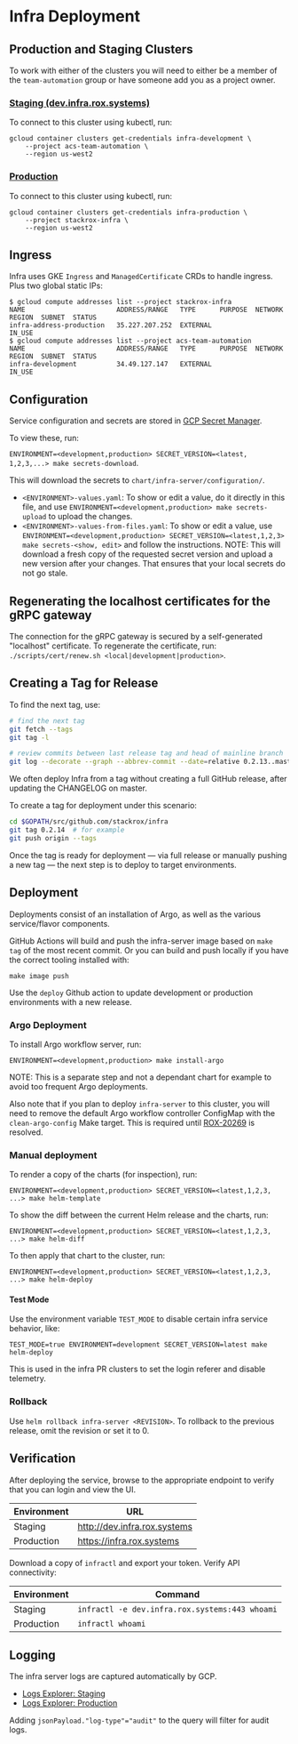 # Infra Deployment

## Production and Staging Clusters

To work with either of the clusters you will need to either be a member of the
`team-automation` group or have someone add you as a project owner.

### [Staging (dev.infra.rox.systems)](https://console.cloud.google.com/kubernetes/clusters/details/us-west2/infra-development?project=acs-team-automation)

To connect to this cluster using kubectl, run:

```
gcloud container clusters get-credentials infra-development \
    --project acs-team-automation \
    --region us-west2
```

### [Production](https://console.cloud.google.com/kubernetes/clusters/details/us-west2/infra-production?project=stackrox-infra&organizationId=847401270788)

To connect to this cluster using kubectl, run:

```
gcloud container clusters get-credentials infra-production \
    --project stackrox-infra \
    --region us-west2
```

## Ingress

Infra uses GKE `Ingress` and `ManagedCertificate` CRDs to handle ingress. Plus two global static IPs:

```
$ gcloud compute addresses list --project stackrox-infra
NAME                       ADDRESS/RANGE   TYPE      PURPOSE  NETWORK  REGION  SUBNET  STATUS
infra-address-production   35.227.207.252  EXTERNAL                                    IN_USE
$ gcloud compute addresses list --project acs-team-automation
NAME                       ADDRESS/RANGE   TYPE      PURPOSE  NETWORK  REGION  SUBNET  STATUS
infra-development          34.49.127.147   EXTERNAL                                    IN_USE
```

## Configuration

Service configuration and secrets are stored in [GCP Secret Manager](https://console.cloud.google.com/security/secret-manager?project=stackrox-infra).

To view these, run:

`ENVIRONMENT=<development,production> SECRET_VERSION=<latest, 1,2,3,...> make secrets-download`.

This will download the secrets to `chart/infra-server/configuration/`.

- `<ENVIRONMENT>-values.yaml`: To show or edit a value, do it directly in this file, and use `ENVIRONMENT=<development,production> make secrets-upload` to upload the changes.
- `<ENVIRONMENT>-values-from-files.yaml`: To show or edit a value, use `ENVIRONMENT=<development,production> SECRET_VERSION=<latest,1,2,3> make secrets-<show, edit>` and follow the instructions. NOTE: This will download a fresh copy of the requested secret version and upload a new version after your changes. That ensures that your local secrets do not go stale.

## Regenerating the localhost certificates for the gRPC gateway

The connection for the gRPC gateway is secured by a self-generated "localhost" certificate.
To regenerate the certificate, run: `./scripts/cert/renew.sh <local|development|production>`.

## Creating a Tag for Release

To find the next tag, use:

```bash
# find the next tag
git fetch --tags
git tag -l

# review commits between last release tag and head of mainline branch
git log --decorate --graph --abbrev-commit --date=relative 0.2.13..master
```

We often deploy Infra from a tag without creating a full GitHub release, after updating the CHANGELOG on master.

To create a tag for deployment under this scenario:

```bash
cd $GOPATH/src/github.com/stackrox/infra
git tag 0.2.14  # for example
git push origin --tags
```

Once the tag is ready for deployment &mdash; via full release or manually pushing a
new tag &mdash; the next step is to deploy to target environments.

## Deployment

Deployments consist of an installation of Argo, as well as the various service/flavor components.

GitHub Actions will build and push the infra-server image based on `make tag` of
the most recent commit. Or you can build and push locally if you have the
correct tooling installed with:

`make image push`

Use the `deploy` Github action to update development or production environments with a new release.

### Argo Deployment

To install Argo workflow server, run:

`ENVIRONMENT=<development,production> make install-argo`

NOTE: This is a separate step and not a dependant chart for example to avoid too frequent Argo deployments.

Also note that if you plan to deploy `infra-server` to this cluster, you will need to remove the default Argo workflow controller ConfigMap with the `clean-argo-config` Make target.
This is required until [ROX-20269](https://issues.redhat.com/browse/ROX-20269) is resolved.

### Manual deployment

To render a copy of the charts (for inspection), run:

`ENVIRONMENT=<development,production> SECRET_VERSION=<latest,1,2,3, ...> make helm-template`

To show the diff between the current Helm release and the charts, run:

`ENVIRONMENT=<development,production> SECRET_VERSION=<latest,1,2,3, ...> make helm-diff`

To then apply that chart to the cluster, run:

`ENVIRONMENT=<development,production> SECRET_VERSION=<latest,1,2,3, ...> make helm-deploy`

#### Test Mode

Use the environment variable `TEST_MODE` to disable certain infra service behavior, like:

`TEST_MODE=true ENVIRONMENT=development SECRET_VERSION=latest make helm-deploy`

This is used in the infra PR clusters to set the login referer and disable telemetry.

### Rollback

Use `helm rollback infra-server <REVISION>`.
To rollback to the previous release, omit the revision or set it to 0.

## Verification

After deploying the service, browse to the appropriate endpoint to verify that you can login and view the UI.

| Environment | URL |
| --- | --- |
| Staging | http://dev.infra.rox.systems |
| Production | https://infra.rox.systems |

Download a copy of `infractl` and export your token. Verify API connectivity:

| Environment | Command |
| --- | --- |
| Staging | `infractl -e dev.infra.rox.systems:443 whoami` |
| Production | `infractl whoami` |

## Logging

The infra server logs are captured automatically by GCP.

- [Logs Explorer: Staging](https://cloudlogging.app.goo.gl/uSmEsjAmYR8Uyvyx9)
- [Logs Explorer: Production](https://cloudlogging.app.goo.gl/KqgSyE2mSq83M5Xs9)

Adding `jsonPayload."log-type"="audit"` to the query will filter for audit logs.
